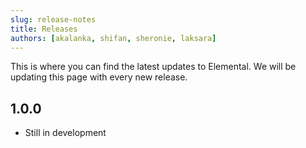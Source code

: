 ```yaml
---
slug: release-notes
title: Releases
authors: [akalanka, shifan, sheronie, laksara]
---
```


This is where you can find the latest updates to Elemental. We will be updating this page with every new release.

## 1.0.0

- Still in development
